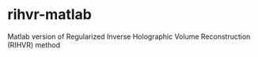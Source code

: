 # rihvr-matlab
Matlab version of Regularized Inverse Holographic Volume Reconstruction (RIHVR) method
